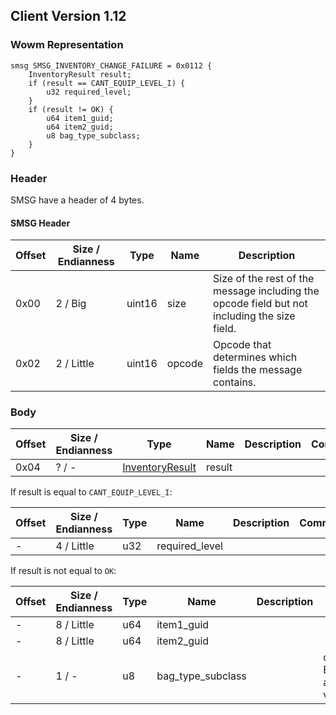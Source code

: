 ## Client Version 1.12

### Wowm Representation
```rust,ignore
smsg SMSG_INVENTORY_CHANGE_FAILURE = 0x0112 {
    InventoryResult result;
    if (result == CANT_EQUIP_LEVEL_I) {
        u32 required_level;
    }
    if (result != OK) {
        u64 item1_guid;
        u64 item2_guid;
        u8 bag_type_subclass;
    }
}
```
### Header
SMSG have a header of 4 bytes.

#### SMSG Header
| Offset | Size / Endianness | Type   | Name   | Description |
| ------ | ----------------- | ------ | ------ | ----------- |
| 0x00   | 2 / Big           | uint16 | size   | Size of the rest of the message including the opcode field but not including the size field.|
| 0x02   | 2 / Little        | uint16 | opcode | Opcode that determines which fields the message contains.|

### Body

| Offset | Size / Endianness | Type | Name | Description | Comment |
| ------ | ----------------- | ---- | ---- | ----------- | ------- |
| 0x04 | ? / - | [InventoryResult](inventoryresult.md) | result |  |  |

If result is equal to `CANT_EQUIP_LEVEL_I`:

| Offset | Size / Endianness | Type | Name | Description | Comment |
| ------ | ----------------- | ---- | ---- | ----------- | ------- |
| - | 4 / Little | u32 | required_level |  |  |

If result is not equal to `OK`:

| Offset | Size / Endianness | Type | Name | Description | Comment |
| ------ | ----------------- | ---- | ---- | ----------- | ------- |
| - | 8 / Little | u64 | item1_guid |  |  |
| - | 8 / Little | u64 | item2_guid |  |  |
| - | 1 / - | u8 | bag_type_subclass |  | cmangos: bag type subclass, used with EQUIP_ERR_EVENT_AUTOEQUIP_BIND_CONFIRM and EQUIP_ERR_ITEM_DOESNT_GO_INTO_BAG2<br/>vmangos sets to 0 |

